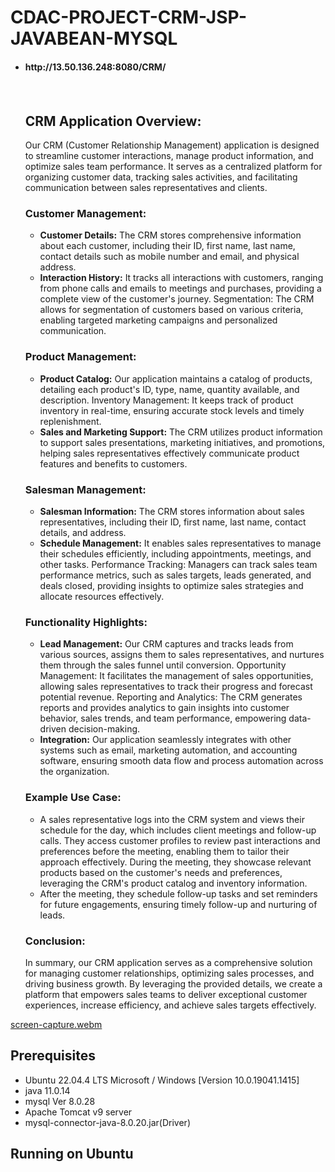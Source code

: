 # CDAC-PROJECT-CRM-JSP-JAVABEAN-MYSQL

- <h4>http://13.50.136.248:8080/CRM/<h4><br>

    
  ## CRM Application Overview:
    <p>

    
    Our CRM (Customer Relationship Management) application is designed to streamline customer interactions, manage product information, and optimize sales team performance. It serves as a centralized platform for organizing customer data, tracking sales activities, and facilitating communication between sales representatives and clients.
    
    ### Customer Management:
    
    - **Customer Details:**
      The CRM stores comprehensive information about each customer, including their ID, first name, last name, contact details such as mobile number and email, and physical address.
    - **Interaction History:**
      It tracks all interactions with customers, ranging from phone calls and emails to meetings and purchases, providing a complete view of the customer's journey.
    Segmentation: The CRM allows for segmentation of customers based on various criteria, enabling targeted marketing campaigns and personalized communication.
    
    ### Product Management:
    
    - **Product Catalog:**
    Our application maintains a catalog of products, detailing each product's ID, type, name, quantity available, and description.
    Inventory Management: It keeps track of product inventory in real-time, ensuring accurate stock levels and timely replenishment.
    - **Sales and Marketing Support:**
      The CRM utilizes product information to support sales presentations, marketing initiatives, and promotions, helping sales representatives effectively communicate product features and benefits to customers.
    
    ### Salesman Management:
    - **Salesman Information:**
       The CRM stores information about sales representatives, including their ID, first name, last name, contact details, and address.
    - **Schedule Management:** It enables sales representatives to manage their schedules efficiently, including appointments, meetings, and other tasks.
    Performance Tracking: Managers can track sales team performance metrics, such as sales targets, leads generated, and deals closed, providing insights to optimize sales strategies and allocate resources effectively.
    
    ### Functionality Highlights:
    
    - **Lead Management:** Our CRM captures and tracks leads from various sources, assigns them to sales representatives, and nurtures them through the sales funnel until conversion.
    Opportunity Management: It facilitates the management of sales opportunities, allowing sales representatives to track their progress and forecast potential revenue.
    Reporting and Analytics: The CRM generates reports and provides analytics to gain insights into customer behavior, sales trends, and team performance, empowering data-driven decision-making.
    - **Integration:** Our application seamlessly integrates with other systems such as email, marketing automation, and accounting software, ensuring smooth data flow and process automation across the organization.
    
    ### Example Use Case:
    
    -  A sales representative logs into the CRM system and views their schedule for the day, which includes client meetings and follow-up calls.
      They access customer profiles to review past interactions and preferences before the meeting, enabling them to tailor their approach effectively.
      During the meeting, they showcase relevant products based on the customer's needs and preferences, leveraging the CRM's product catalog and inventory information.
    - After the meeting, they schedule follow-up tasks and set reminders for future engagements, ensuring timely follow-up and nurturing of leads.
    
    ### Conclusion:
    
    In summary, our CRM application serves as a comprehensive solution for managing customer relationships, optimizing sales processes, and driving business growth. By leveraging the provided details, we create a platform that empowers sales teams to deliver exceptional customer experiences, increase efficiency, and achieve sales targets effectively.</p>



[screen-capture.webm](https://github.com/SumitKaushik1/CDAC-PROJECT-CRM-JSP-JAVABEAN-MYSQL/assets/110432346/43750252-264c-4305-8d74-949c59417610)


## Prerequisites
- Ubuntu 22.04.4 LTS Microsoft / Windows [Version 10.0.19041.1415] 
- java 11.0.14
- mysql  Ver 8.0.28
- Apache Tomcat v9 server
- mysql-connector-java-8.0.20.jar(Driver)

## Running on Ubuntu

